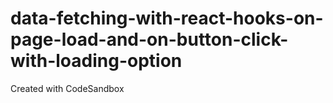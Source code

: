 # data-fetching-with-react-hooks-on-page-load-and-on-button-click-with-loading-option
Created with CodeSandbox
